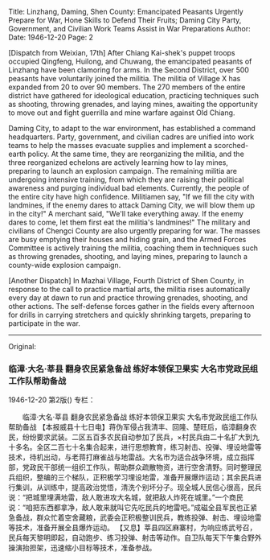 Title: Linzhang, Daming, Shen County: Emancipated Peasants Urgently Prepare for War, Hone Skills to Defend Their Fruits; Daming City Party, Government, and Civilian Work Teams Assist in War Preparations
Author:
Date: 1946-12-20
Page: 2

[Dispatch from Weixian, 17th] After Chiang Kai-shek's puppet troops occupied Qingfeng, Huilong, and Chuwang, the emancipated peasants of Linzhang have been clamoring for arms. In the Second District, over 500 peasants have voluntarily joined the militia. The militia of Village X has expanded from 20 to over 90 members. The 270 members of the entire district have gathered for ideological education, practicing techniques such as shooting, throwing grenades, and laying mines, awaiting the opportunity to move out and fight guerrilla and mine warfare against Old Chiang.

Daming City, to adapt to the war environment, has established a command headquarters. Party, government, and civilian cadres are unified into work teams to help the masses evacuate supplies and implement a scorched-earth policy. At the same time, they are reorganizing the militia, and the three reorganized echelons are actively learning how to lay mines, preparing to launch an explosion campaign. The remaining militia are undergoing intensive training, from which they are raising their political awareness and purging individual bad elements. Currently, the people of the entire city have high confidence. Militiamen say, "If we fill the city with landmines, if the enemy dares to attack Daming City, we will blow them up in the city!" A merchant said, "We'll take everything away. If the enemy dares to come, let them first eat the militia's landmines!" The military and civilians of Chengci County are also urgently preparing for war. The masses are busy emptying their houses and hiding grain, and the Armed Forces Committee is actively training the militia, coaching them in techniques such as throwing grenades, shooting, and laying mines, preparing to launch a county-wide explosion campaign.

[Another Dispatch] In Mazhai Village, Fourth District of Shen County, in response to the call to practice martial arts, the militia rises automatically every day at dawn to run and practice throwing grenades, shooting, and other actions. The self-defense forces gather in the fields every afternoon for drills in carrying stretchers and quickly shrinking targets, preparing to participate in the war.



<hr /> 

Original: 


### 临漳·大名·莘县  翻身农民紧急备战  练好本领保卫果实  大名市党政民组工作队帮助备战

1946-12-20
第2版()
专栏：

　　临漳·大名·莘县
    翻身农民紧急备战  练好本领保卫果实
    大名市党政民组工作队帮助备战
    【本报威县十七日电】蒋伪军侵占我清丰、回隆、楚旺后，临漳翻身农民，纷纷要求武装。二区五百多农民自动参加了民兵，×村民兵由二十名扩大到九十多名。全区二百七十名集合起来，进行思想教育，练习射击、投弹、埋设地雷等技术，待机出动，与老蒋打麻雀战与地雷战。大名市为适合战争环境，成立指挥部，党政民干部统一组织工作队，帮助群众疏散物资，进行空舍清野。同时整理民兵组织，整编的三个梯队，正积极学习埋设地雷，准备开展爆炸运动；其余民兵进行集训，从训练中，提高政治觉悟，清洗个别坏分子。现全城人民信心很高，民兵说：“把城里埋满地雷，敌人敢进攻大名城，就把敌人炸死在城里。”一个商民说：“咱把东西都拿净，敌人敢来就叫它先吃民兵的地雷吧。”成磁全县军民也正紧急备战，群众忙着空舍藏粮，武委会正积极整训民兵，教练投弹、射击、埋设地雷等技术，准备开展全县爆炸运动。
    【又息】莘县四区麻寨村，为响应练武号召，民兵每天黎明即起，自动跑步、练习投弹、射击等动作。自卫队每天下午集合野外操演抬担架，迅速缩小目标等技术，准备参战。
